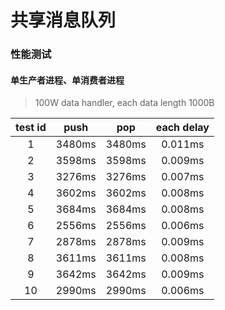 # 共享消息队列


### 性能测试
#### 单生产者进程、单消费者进程

> 100W data handler, each data length 1000B

| test id | push | pop | each delay |
| :-----: |:-----:|:-----:|:-----:|
| 1 |3480ms|3480ms|0.011ms|
| 2 |3598ms|3598ms|0.009ms|
|3|3276ms|3276ms|0.007ms|
|4|3602ms|3602ms|0.008ms|
|5|3684ms|3684ms|0.008ms|
|6|2556ms|2556ms|0.006ms|
|7|2878ms|2878ms|0.009ms|
|8|3611ms|3611ms|0.008ms|
|9|3642ms|3642ms|0.009ms|
|10|2990ms|2990ms|0.006ms|


